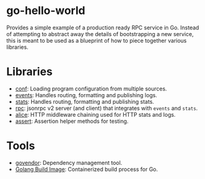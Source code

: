 # go-hello-world

Provides a simple example of a production ready RPC service in Go. Instead of attempting to abstract away the details of bootstrapping a new service, this is meant to be used as a blueprint of how to piece together various libraries.

# Libraries

* [conf](github.com/segmentio/conf): Loading program configuration from multiple sources.
* [events](https://github.com/segmentio/events): Handles routing, formatting and publishing logs.
* [stats](https://github.com/segmentio/stats): Handles routing, formatting and publishing stats.
* [rpc](https://github.com/segmentio/rpc): jsonrpc v2 server (and client) that integrates with `events` and `stats`.
* [alice](https://github.com/justinas/alice): HTTP middleware chaining used for HTTP stats and logs.
* [assert](https://github.com/stretchr/testify#assert-package): Assertion helper methods for testing.

# Tools

* [govendor](https://github.com/kardianos/govendor): Dependency management tool.
* [Golang Build Image](https://github.com/segmentio/golang-private-image): Containerized build process for Go.
